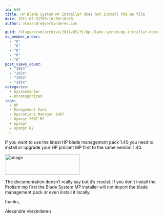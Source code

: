 ```yaml
---
id: 648
title: HP Blade System MP installer does not install the mp file
date: 2011-05-31T05:16:50+10:00
author: alexandre@verkinderen.com

guid: /blogs/scom/archive/2011/05/31/hp-blade-system-mp-installer-does-not-install-the-mp-file.aspx
sc_member_order:
  - "0"
  - "0"
  - "0"
  - "0"
  - "0"
post_views_count:
  - "1954"
  - "1954"
  - "1954"
  - "1954"
categories:
  - SystemCenter
  - Uncategorized
tags:
  - HP
  - Management Pack
  - Operations Manager 2007
  - Opmsgr 2007 R2
  - opsmgr
  - opsmgr R2
---
```

If you want to use the latest HP blade management pack 1.40 you need to install or upgrade your HP proliant MP first to the same version 1.40.

[<img style="border-right-width: 0px;margin: 0px;padding-left: 0px;padding-right: 0px;border-top-width: 0px;border-bottom-width: 0px;border-left-width: 0px;padding-top: 0px" border="0" alt="image" src="https://mscloudstorage.blob.core.windows.net/mscloudstorage//2012/06/image_thumb_35C5A92D.png" width="244" height="67" />](http://scug.be/scom/files/2012/06/image_043A3B98.png)

The documentation doesn’t really say but it’s crucial. If you don’t install the Proliant mp first the Blade System MP installer will not import the blade management pack or even install it locally.

thanks,

Alexandre Verkinderen
